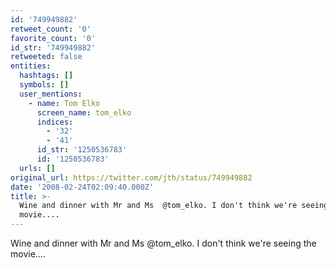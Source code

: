 ```yaml
---
id: '749949882'
retweet_count: '0'
favorite_count: '0'
id_str: '749949882'
retweeted: false
entities:
  hashtags: []
  symbols: []
  user_mentions:
    - name: Tom Elko
      screen_name: tom_elko
      indices:
        - '32'
        - '41'
      id_str: '1250536783'
      id: '1250536783'
  urls: []
original_url: https://twitter.com/jth/status/749949882
date: '2008-02-24T02:09:40.000Z'
title: >-
  Wine and dinner with Mr and Ms  @tom_elko. I don't think we're seeing the
  movie....
---
```


Wine and dinner with Mr and Ms  @tom_elko. I don't think we're seeing the movie....